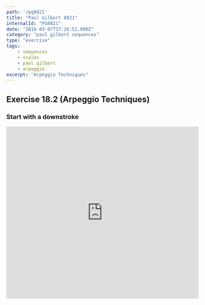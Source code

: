 ```yaml
---
path: '/pg0021'
title: "Paul Gilbert 0021"
internalId: "PG0021"
date: "2018-03-07T17:26:51.000Z"
category: "paul gilbert sequences"
type: "exercise"
tags:
    - sequences
    - scales
    - paul gilbert
    - arpeggio
excerpt: "Arpeggio Techniques"
---
```


## Exercise 18.2 (Arpeggio Techniques)

### Start with a downstroke

<iframe src="https://flat.io/embed/5aa066bdc915e971e510e086?layout=responsive&audioSource=&videoPosition=" height="450" width="100%" frameBorder="0" allowfullscreen></iframe>
